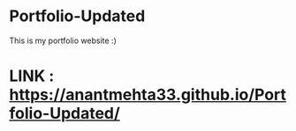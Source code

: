 # Portfolio-Updated
This is my portfolio website :)
<br>
# LINK : https://anantmehta33.github.io/Portfolio-Updated/
